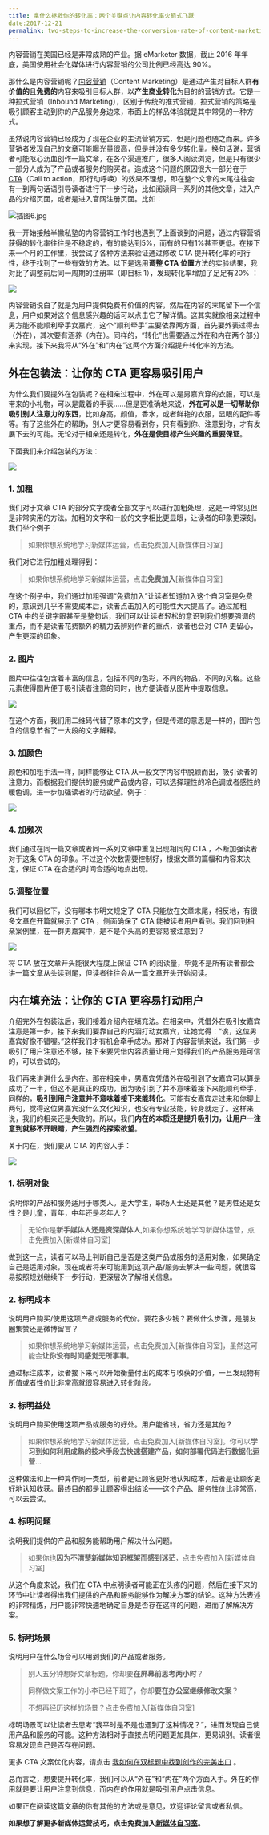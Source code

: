```yaml
---
title: 拿什么拯救你的转化率：两个关键点让内容转化率火箭式飞跃
date:2017-12-21
permalink: two-steps-to-increase-the-conversion-rate-of-content-marketing
---
```


内容营销在美国已经是非常成熟的产业。据 eMarketer 数据，截止 2016 年年底，美国使用社会化媒体进行内容营销的公司比例已经高达 90%。

那什么是内容营销呢？[内容营销](https://www.zhihu.com/question/25949998/answer/211392792)（Content Marketing）是通过产生对目标人群**有价值的**且**免费的**内容来吸引目标人群，以**产生商业转化**为目的的营销方式。它是一种拉式营销（Inbound Marketing），区别于传统的推式营销，拉式营销的策略是吸引顾客主动到你的产品服务身边来，市面上的样品体验就是其中常见的一种方式。

虽然说内容营销已经成为了现在企业的主流营销方式，但是问题也随之而来。许多营销者发现自己的文章可能曝光量很高，但是并没有多少转化量。换句话说，营销者可能呕心沥血创作一篇文章，在各个渠道推广，很多人阅读浏览，但是只有很少一部分人成为了产品或者服务的购买者。造成这个问题的原因很大一部分在于 [CTA](https://en.wikipedia.org/wiki/Call_to_action_(marketing))（Call to action，即行动呼唤）的效果不理想，即在整个文章的末尾往往会有一到两句话语引导读者进行下一步行动，比如阅读同一系列的其他文章，进入产品的介绍页面，或者是进入官网注册页面。比如：

![插图6.jpg](http://upload-images.jianshu.io/upload_images/1660537-757b78a26684bdfa.jpg?imageMogr2/auto-orient/strip%7CimageView2/2/w/1240)



我一开始接触半撇私塾的内容营销工作时也遇到了上面谈到的问题，通过内容营销获得的转化率往往是不稳定的，有的能达到5%，而有的只有1%甚至更低。在接下来一个月的工作里，我尝试了各种方法来验证通过修改 CTA 提升转化率的可行性，终于找到了一些有效的方法。以下是选用**调整 CTA 位置**方法的实验结果，我对比了调整前后同一周期的注册率（即目标 1），发现转化率增加了足足有20% ：

![](http://cdn.bpteach.com/18-1-2/16302377.jpg)

内容营销说白了就是为用户提供免费有价值的内容，然后在内容的末尾留下一个信息，用户如果对这个信息感兴趣的话可以点击它了解详情。这其实就像相亲过程中男方能不能顺利牵手女嘉宾，这个“顺利牵手”主要依靠两方面，首先要外表过得去（外在），其次要有涵养（内在）。同样的，“转化”也需要通过外在和内在两个部分来实现，接下来我将从“外在”和“内在”这两个方面介绍提升转化率的方法。

## 外在包装法：让你的 CTA 更容易吸引用户

为什么我们要提外在包装呢？在相亲过程中，外在可以是男嘉宾穿的衣服，可以是带来的小礼物，可以是戴着的手表......但是更准确地来说，**外在可以是一切帮助你吸引别人注意力的东西**，比如身高，颜值，香水，或者鲜艳的衣服，显眼的配件等等。有了这些外在的帮助，别人才更容易看到你，只有看到你、注意到你，才有发展下去的可能。无论对于相亲还是转化，**外在是使目标产生兴趣的重要保证**。

下面我们来介绍包装的方法：

![](http://cdn.bpteach.com/18-1-2/72262130.jpg)

### 1. 加粗

我们对于文章 CTA 的部分文字或者全部文字可以进行加粗处理，这是一种常见但是非常实用的方法。加粗的文字和一般的文字相比更显眼，让读者的印象更深刻。我们举个例子：

> 如果你想系统地学习新媒体运营，点击免费加入[新媒体自习室]

我们对它进行加粗处理得到：

> 如果你想系统地学习新媒体运营，点击**免费加入**[新媒体自习室]

在这个例子中，我们通过加粗强调“免费加入”让读者知道加入这个自习室是免费的，意识到几乎不需要成本后，读者点击加入的可能性大大提高了。通过加粗 CTA 中的关键字眼甚至是整句话，我们可以让读者轻松的意识到我们想要强调的重点，而不是读者花费额外的精力去辨别作者的重点，读者也会对 CTA 更留心，产生更深的印象。

### 2. 图片

图片中往往包含着丰富的信息，包括不同的色彩，不同的物品，不同的风格。这些元素使得图片便于吸引读者注意的同时，也方便读者从图片中提取信息。

![](http://cdn.bpteach.com/18-1-2/22309602.jpg)

在这个方面，我们用二维码代替了原本的文字，但是传递的意思是一样的，图片包含的信息节省了一大段的文字解释。

### 3. 加颜色

颜色和加粗手法一样，同样能够让 CTA 从一般文字内容中脱颖而出，吸引读者的注意力。而根据我们提供的服务或产品或内容，可以选择理性的冷色调或者感性的暖色调，进一步加强读者的行动欲望。例子：

![](http://cdn.bpteach.com/18-1-2/73802715.jpg)

### 4. 加频次

我们通过在同一篇文章或者同一系列文章中重复出现相同的 CTA ，不断加强读者对于这条 CTA 的印象。不过这个次数需要控制好，根据文章的篇幅和内容来决定，保证 CTA 在合适的时间合适的地点出现。

### 5.调整位置

我们可以回忆下，没有哪本书明文规定了 CTA 只能放在文章末尾，相反地，有很多文章在开篇就展示了 CTA ，侧面确保了 CTA 能被读者用户看到。我们回到相亲案例里，在一群男嘉宾中，是不是个头高的更容易被注意到？

![](http://cdn.bpteach.com/18-1-2/19906646.jpg)

将 CTA 放在文章开头能很大程度上保证 CTA 的阅读量，毕竟不是所有读者都会讲一篇文章从头读到尾，但读者往往会从一篇文章开头开始阅读。

## 内在填充法：让你的 CTA 更容易打动用户

介绍完外在包装法后，我们接着介绍内在填充法。在相亲中，凭借外在吸引女嘉宾注意是第一步，接下来我们要靠自己的内涵打动女嘉宾，让她觉得：“诶，这位男嘉宾好像不错喔。”这样我们才有机会牵手成功。那对于内容营销来说，我们第一步吸引了用户注意还不够，接下来要凭借内容质量让用户觉得我们的产品服务是可信的，可以尝试的。

我们再来讲讲什么是内在。那在相亲中，男嘉宾凭借外在吸引到了女嘉宾可以算是成功了一半，但这不是真正的成功，因为吸引到了并不意味着接下来能顺利牵手，同样的，**吸引到用户注意并不意味着接下来能转化**。可能有女嘉宾走过来和你聊上两句，觉得这位男嘉宾没什么文化知识，也没有专业技能，转身就走了。这样来说，我们的相亲还是失败的。所以，我们**内在的本质还是提升吸引力，让用户一注意到就移不开眼睛，产生强烈的探索欲望**。

关于内在，我们要从 CTA 的内容入手：

![](http://cdn.bpteach.com/18-1-2/68742636.jpg)

### 1. 标明对象

说明你的产品和服务适用于哪类人。是大学生，职场人士还是其他？是男性还是女性？是儿童，青年，中年还是老年人？

> 无论你是**新手媒体人还是资深媒体人**,如果你想系统地学习新媒体运营，点击免费加入[新媒体自习室]

做到这一点，读者可以马上判断自己是否是这类产品或服务的适用对象，如果确定自己是适用对象，现在或者将来可能用到这项产品/服务去解决一些问题，就很容易按照规划继续下一步行动，更深层次了解相关信息。

### 2. 标明成本

说明用户购买/使用这项产品或服务的代价。要花多少钱？要做什么步骤，是朋友圈集赞还是微博留言？

> 如果你想系统地学习新媒体运营，点击免费加入[新媒体自习室]，虽然这可能会**让你没有时间感觉无所事事**。

通过标注成本，读者接下来可以开始衡量付出的成本与收获的价值，一旦发现物有所值或者性价比非常高就很容易进入转化阶段。

### 3. 标明益处

说明用户购买使用这项产品或服务的好处。用户能省钱，省力还是其他？

> 如果你想系统地学习新媒体运营，点击免费加入[新媒体自习室]。你可以**学习到如何利用成熟的技术手段去快速搭建产品，如何部署代码进行数据化运营**...

这种做法和上一种算作同一类型，前者是让顾客更好地认知成本，后者是让顾客更好地认知收获。最终目的都是让顾客得出结论——这个产品、服务性价比非常高，可以去尝试。

### 4. 标明问题

说明我们提供的产品和服务能帮助用户解决什么问题。

> 如果你也**因为不清楚新媒体知识框架而感到迷茫**，点击免费加入[新媒体自习室]

从这个角度来说，我们在 CTA 中点明读者可能正在头疼的问题，然后在接下来的环节中让读者得出我们提供的产品和服务能够作为解决方案的结论。这种方法表述的非常精炼，用户能非常快速地确定自身是否存在这样的问题，进而了解解决方案。

### 5. 标明场景

说明用户在什么场合可以用到我们的产品或者服务。

> 别人五分钟想好文章标题，你却要**在屏幕前思考两小时**？
>
> 同样做文案工作的小李已经下班了，你却**要在办公室继续修改文案**？
>
> 不想再经历这样的场景？点击免费加入[新媒体自习室]

标明场景可以让读者去思考“我平时是不是也遇到了这种情况？”，进而发现自己使用产品和服务的可能。这种方法相对于直接点明问题更加具体，更易识别。读者很容易发现自己是否存在问题。

更多 CTA 文案优化内容，请点击 [我如何在双标题中找到创作的完美出口](https://www.zhihu.com/question/19736817/answer/212472322) 。



总而言之，想要提升转化率，我们可以从“外在”和“内在”两个方面入手。外在的作用就是要让用户注意到信息，而内在的作用就是吸引用户点击信息。

如果正在阅读这篇文章的你有其他的方法或是意见，欢迎评论留言或者私信。

**如果想了解更多新媒体运营技巧，点击免费加入[新媒体自习室](http://learn.bpteach.com/course/100?utm_source=zhihu.com&utm_medium=referral&utm_campaign=mkg101-xxy&utm_term=congratulation-you-find-the-secret-of-CTA&utm_content=textlink)。** 